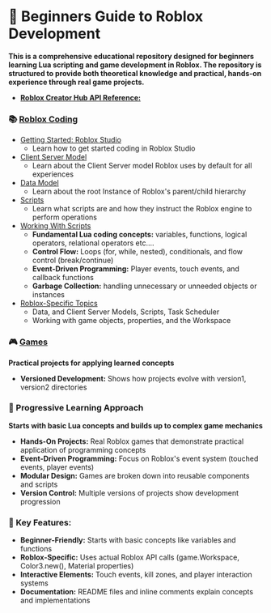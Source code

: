 # 💎 Beginners Guide to Roblox Development
**This is a comprehensive educational repository designed for beginners learning Lua scripting and game development in Roblox. The repository is structured to provide both theoretical knowledge and practical, hands-on experience through real game projects.**

- **[Roblox Creator Hub API Reference:](https://create.roblox.com/docs/reference/engine)**

### 📚 [Roblox Coding](./RobloxCoding/README.md)
- [Getting Started: Roblox Studio](./RobloxCoding/GettingStarted.md)
    - Learn how to get started coding in Roblox Studio
- [Client Server Model](./Concepts/ClientServerModel.md)
    - Learn about the Client Server model Roblox uses by default for all experiences
- [Data Model](./Concepts/DataModel.md)
    - Learn about the root Instance of Roblox's parent/child hierarchy
- [Scripts](./Concepts/Scripts/README.md)
    - Learn what scripts are and how they instruct the Roblox engine to perform operations
- [Working With Scripts](./RobloxCoding/ExampleScripts/)
    - **Fundamental Lua coding concepts:** variables, functions, logical operators, relational operators etc....
    - **Control Flow:** Loops (for, while, nested), conditionals, and flow control (break/continue)
    - **Event-Driven Programming:** Player events, touch events, and callback functions
    - **Garbage Collection:** handling unnecessary or unneeded objects or instances
- [Roblox-Specific Topics](./Concepts/README.md)
    - Data, and Client Server Models, Scripts, Task Scheduler
    - Working with game objects, properties, and the Workspace


### 🎮 [Games](./Games/README.md)
**Practical projects for applying learned concepts**
- **Versioned Development:** Shows how projects evolve with version1, version2 directories

### 🚀 Progressive Learning Approach
**Starts with basic Lua concepts and builds up to complex game mechanics**
- **Hands-On Projects:** Real Roblox games that demonstrate practical application of programming concepts
- **Event-Driven Programming:** Focus on Roblox's event system (touched events, player events)
- **Modular Design:** Games are broken down into reusable components and scripts
- **Version Control:** Multiple versions of projects show development progression

### 🔑 Key Features:
- **Beginner-Friendly:** Starts with basic concepts like variables and functions
- **Roblox-Specific:** Uses actual Roblox API calls (game.Workspace, Color3.new(), Material properties)
- **Interactive Elements:** Touch events, kill zones, and player interaction systems
- **Documentation:** README files and inline comments explain concepts and implementations



